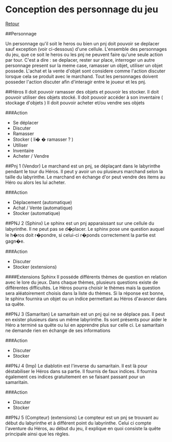 # Conception des personnage du jeu 

[Retour](README.md)


##Personnage

Un personnage qu'il soit le heros ou bien un pnj doit pouvoir se deplacer sauf exception (voir ci-dessous) d'une cellule.
L'ensemble des personnages du jeu, que ce soit le heros ou les pnj ne peuvent faire qu'une seule action par tour.
C'est a  dire : se deplacer, rester sur place, interroger un autre personnage present sur la meme case, ramasser un objet, utiliser un objet possede.
L'achat et la vente d'objet sont considere comme l'action discuter lorsque cela se produit avec le marchand.
Tout les personnages doivent posseder l'action discuter afin d'interagir entre le joueur et les pnj.

##Héros
Il doit pouvoir ramasser des objets et pouvoir les stocker.
Il doit pouvoir utiliser des objets stocké.
Il doit pouvoir accéder à son inventaire ( stockage d'objets )
Il doit pouvoir acheter et/ou vendre ses objets

		
###Action 
- Se déplacer
- Discuter
- Ramasser
- Stocker ( li� � ramasser ? )
- Utiliser
- Inventaire
- Acheter / Vendre
			
##Pnj 1 (Vendor)
Le marchand est un pnj, se déplaçant dans le labyrinthe pendant le tour du Héros. 
Il peut y avoir un ou plusieurs marchand selon la taille du labyrinthe.
Le marchand en échange d'or peut vendre des items au Héro ou alors les lui acheter.
		
###Action
- Déplacement (automatique)
- Achat / Vente (automatique)
- Stocker (automatique)

##PNJ 2 (Sphinx)
Le sphinx est un pnj apparaissant sur une cellule du labyrinthe.
Il ne peut pas se d�placer.
Le sphinx pose une question auquel le h�ros doit r�pondre, si celui-ci r�ponds correctement la partie est gagn�e.

###Action
- Discuter
- Stocker (extensions)

####Extensions Sphinx
Il posséde différents thèmes de question en relation avec le lore du jeux. Dans chaque thèmes, plusieurs questions existe de différentes difficultés.
Le Héros pourra choisir le thèmes mais la question sera aléatoirement choisis dans la liste du thèmes.
Si la réponse est bonne, le sphinx fournira un objet ou un indice permettant au Héros d'avancer dans sa quête.
		

		
##PNJ 3 (Samaritan)
Le samaritain est un pnj qui ne se déplace pas.
Il peut en exister plusieurs dans un même labyrinthe. 
Ils sont présents pour aider le Héro a terminé sa quête ou lui en apprendre plus sur celle ci. 
Le samaritain ne demande rien en échange de ses informations
		
###Action
- Discuter
- Stocker
		
##PNJ 4 (Imp)
Le diablotin est l'inverse du samaritain.
Il est là pour déstabiliser le Héros dans sa partie. 
Il fournis de faux indices.
Il fournira également ces indices gratuitement en se faisant passant pour un samaritain.
		
###Action
- Discuter
- Stocker
		
##PNJ 5 (Compteur) (extensions)
Le compteur est un pnj se trouvant au début du labyrinthe et à différent point du labyrinthe. Celui ci compte l'aventure du Héros, au début du jeu, il explique en quoi consiste la quête principale ainsi que les règles.
		
